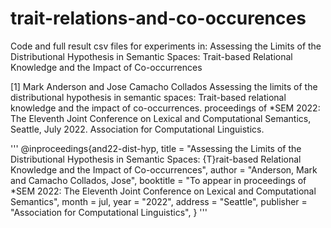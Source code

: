 # trait-relations-and-co-occurences
Code and full result csv files for experiments in: Assessing the Limits of the Distributional Hypothesis in Semantic Spaces: Trait-based Relational Knowledge and the Impact of Co-occurrences

<a id="1">[1]</a> 
Mark Anderson and Jose Camacho Collados 
Assessing the limits of the distributional hypothesis in semantic spaces: Trait-based relational knowledge and the impact of co-occurrences.
proceedings of *SEM 2022: The Eleventh Joint Conference on Lexical and Computational Semantics, Seattle,  July 2022. Association for Computational Linguistics. 

'''
@inproceedings{and22-dist-hyp,
    title = "Assessing the Limits of the Distributional Hypothesis in Semantic Spaces: {T}rait-based Relational Knowledge and the Impact of Co-occurrences",
    author = "Anderson, Mark and Camacho Collados, Jose",
    booktitle = "To appear in proceedings of *SEM 2022: The Eleventh Joint Conference on Lexical and Computational Semantics",
    month = jul,
    year = "2022",
    address = "Seattle",
    publisher = "Association for Computational Linguistics",
}
'''
